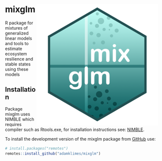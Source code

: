 # mixglm<img src="https://github.com/adamklimes/mixglm/blob/main/logo.png" align="right" width="400" />
R package for mixtures of generalized linear models and tools to estimate ecosystem resilience and stable states using these models 

## Installation

Package mixglm uses NIMBLE which requires compiler such as Rtools.exe, for installation instructions see: [NIMBLE](https://r-nimble.org/download). 

To install the development version of the mixglm package from [GitHub](https://github.com/) use:

``` r
# install.packages("remotes")
remotes::install_github("adamklimes/mixglm")
```
